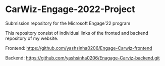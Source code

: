 # CarWiz-Engage-2022-Project
Submission repository for the Microsoft Engage'22 program

This repository consist of individual links of the fronted and backend repository of my website.

Frontend: https://github.com/yashsinha0206/Engage-Carwiz-frontend

Backend: https://github.com/yashsinha0206/Enagage-Carviz-backend.git

